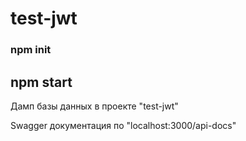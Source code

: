 # test-jwt

### npm init
## npm start

Дамп базы данных в проекте "test-jwt"

Swagger документация по "localhost:3000/api-docs" 
